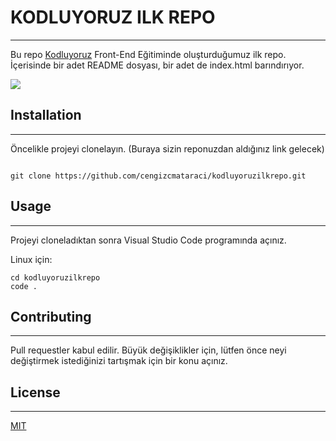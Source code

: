 # KODLUYORUZ ILK REPO

---

Bu repo [Kodluyoruz](https://kodluyoruz.org) Front-End Eğitiminde oluşturduğumuz ilk repo. İçerisinde bir adet README dosyası, bir adet de index.html barındırıyor.

![](img/ders.png)

## Installation

---

Öncelikle projeyi clonelayın. (Buraya sizin reponuzdan aldığınız link gelecek)

```

git clone https://github.com/cengizcmataraci/kodluyoruzilkrepo.git

```

## Usage

---

Projeyi cloneladıktan sonra Visual Studio Code programında açınız.

Linux için:

```
cd kodluyoruzilkrepo
code .
```

## Contributing

---

Pull requestler kabul edilir. Büyük değişiklikler için, lütfen önce neyi değiştirmek istediğinizi tartışmak için bir konu açınız.

## License

---

[MIT](https://choosealicense.com/licenses/mit/)

